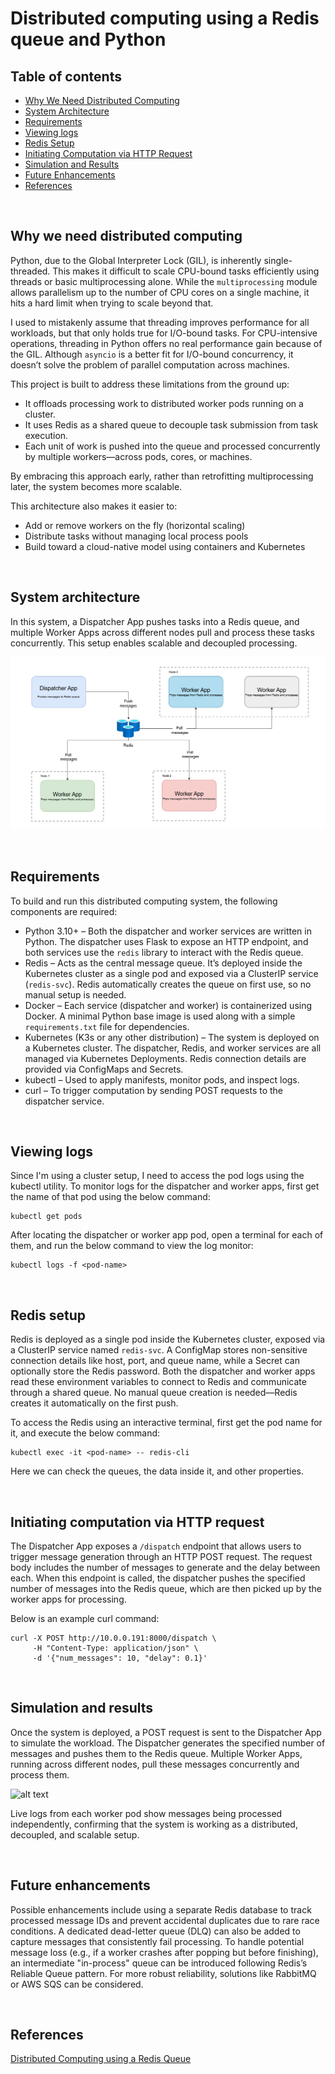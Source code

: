 # Distributed computing using a Redis queue and Python

## Table of contents

- [Why We Need Distributed Computing](#why-we-need-distributed-computing)
- [System Architecture](#system-architecture)
- [Requirements](#requirements)
- [Viewing logs](#viewing-logs)
- [Redis Setup](#redis-setup)
- [Initiating Computation via HTTP Request](#initiating-computation-via-http-request)
- [Simulation and Results](#simulation-and-results)
- [Future Enhancements](#future-enhancements)
- [References](#references)

<br>

## Why we need distributed computing

Python, due to the Global Interpreter Lock (GIL), is inherently single-threaded. This makes it difficult to scale CPU-bound tasks efficiently using threads or basic multiprocessing alone. While the `multiprocessing` module allows parallelism up to the number of CPU cores on a single machine, it hits a hard limit when trying to scale beyond that.

I used to mistakenly assume that threading improves performance for all workloads, but that only holds true for I/O-bound tasks. For CPU-intensive operations, threading in Python offers no real performance gain because of the GIL. Although `asyncio` is a better fit for I/O-bound concurrency, it doesn’t solve the problem of parallel computation across machines.

This project is built to address these limitations from the ground up:
* It offloads processing work to distributed worker pods running on a cluster.
* It uses Redis as a shared queue to decouple task submission from task execution.
* Each unit of work is pushed into the queue and processed concurrently by multiple workers—across pods, cores, or machines.

By embracing this approach early, rather than retrofitting multiprocessing later, the system becomes more scalable.

This architecture also makes it easier to:
* Add or remove workers on the fly (horizontal scaling)
* Distribute tasks without managing local process pools
* Build toward a cloud-native model using containers and Kubernetes

<br>

## System architecture

In this system, a Dispatcher App pushes tasks into a Redis queue, and multiple Worker Apps across different nodes pull and process these tasks concurrently. This setup enables scalable and decoupled processing.

![alt text](https://github.com/siddhesh2263/distributed-computing-redis-python/blob/main/assets/architecture.png?raw=true)

<br>

## Requirements

To build and run this distributed computing system, the following components are required:
* Python 3.10+ – Both the dispatcher and worker services are written in Python. The dispatcher uses Flask to expose an HTTP endpoint, and both services use the `redis` library to interact with the Redis queue.
* Redis – Acts as the central message queue. It’s deployed inside the Kubernetes cluster as a single pod and exposed via a ClusterIP service (`redis-svc`). Redis automatically creates the queue on first use, so no manual setup is needed.
* Docker – Each service (dispatcher and worker) is containerized using Docker. A minimal Python base image is used along with a simple `requirements.txt` file for dependencies.
* Kubernetes (K3s or any other distribution) – The system is deployed on a Kubernetes cluster. The dispatcher, Redis, and worker services are all managed via Kubernetes Deployments. Redis connection details are provided via ConfigMaps and Secrets.
* kubectl – Used to apply manifests, monitor pods, and inspect logs.
* curl – To trigger computation by sending POST requests to the dispatcher service.

<br>

## Viewing logs

Since I'm using a cluster setup, I need to access the pod logs using the kubectl utility. To monitor logs for the dispatcher and worker apps, first get the name of that pod using the below command:
```
kubectl get pods
```

After locating the dispatcher or worker app pod, open a terminal for each of them, and run the below command to view the log monitor:
```
kubectl logs -f <pod-name>
```

<br>

## Redis setup

Redis is deployed as a single pod inside the Kubernetes cluster, exposed via a ClusterIP service named `redis-svc`. A ConfigMap stores non-sensitive connection details like host, port, and queue name, while a Secret can optionally store the Redis password. Both the dispatcher and worker apps read these environment variables to connect to Redis and communicate through a shared queue. No manual queue creation is needed—Redis creates it automatically on the first push.

To access the Redis using an interactive terminal, first get the pod name for it, and execute the below command:
```
kubectl exec -it <pod-name> -- redis-cli
```

Here we can check the queues, the data inside it, and other properties.

<br>

## Initiating computation via HTTP request

The Dispatcher App exposes a `/dispatch` endpoint that allows users to trigger message generation through an HTTP POST request. The request body includes the number of messages to generate and the delay between each. When this endpoint is called, the dispatcher pushes the specified number of messages into the Redis queue, which are then picked up by the worker apps for processing.

Below is an example curl command:
```
curl -X POST http://10.0.0.191:8000/dispatch \
     -H "Content-Type: application/json" \
     -d '{"num_messages": 10, "delay": 0.1}'
```

<br>

## Simulation and results

Once the system is deployed, a POST request is sent to the Dispatcher App to simulate the workload. The Dispatcher generates the specified number of messages and pushes them to the Redis queue. Multiple Worker Apps, running across different nodes, pull these messages concurrently and process them.

![alt text](https://github.com/siddhesh2263/distributed-computing-redis-python/blob/main/assets/simulation.gif?raw=true)

Live logs from each worker pod show messages being processed independently, confirming that the system is working as a distributed, decoupled, and scalable setup.

<br>

## Future enhancements

Possible enhancements include using a separate Redis database to track processed message IDs and prevent accidental duplicates due to rare race conditions. A dedicated dead-letter queue (DLQ) can also be added to capture messages that consistently fail processing. To handle potential message loss (e.g., if a worker crashes after popping but before finishing), an intermediate "in-process" queue can be introduced following Redis’s Reliable Queue pattern. For more robust reliability, solutions like RabbitMQ or AWS SQS can be considered.

<br>

## References

[Distributed Computing using a Redis Queue](https://www.youtube.com/watch?v=XCSARhkRg7g)